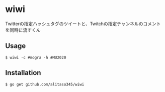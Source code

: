 # wiwi
Twitterの指定ハッシュタグのツイートと、Twitchの指定チャンネルのコメントを同時に流すくん

## Usage
```
$ wiwi -c #mogra -h #MU2020
```

## Installation
```
$ go get github.com/alitaso345/wiwi
```